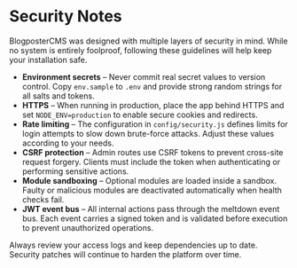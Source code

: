 # Security Notes

BlogposterCMS was designed with multiple layers of security in mind. While no system is entirely foolproof, following these guidelines will help keep your installation safe.

- **Environment secrets** – Never commit real secret values to version control. Copy `env.sample` to `.env` and provide strong random strings for all salts and tokens.
- **HTTPS** – When running in production, place the app behind HTTPS and set `NODE_ENV=production` to enable secure cookies and redirects.
- **Rate limiting** – The configuration in `config/security.js` defines limits for login attempts to slow down brute-force attacks. Adjust these values according to your needs.
- **CSRF protection** – Admin routes use CSRF tokens to prevent cross-site request forgery. Clients must include the token when authenticating or performing sensitive actions.
- **Module sandboxing** – Optional modules are loaded inside a sandbox. Faulty or malicious modules are deactivated automatically when health checks fail.
- **JWT event bus** – All internal actions pass through the meltdown event bus. Each event carries a signed token and is validated before execution to prevent unauthorized operations.

Always review your access logs and keep dependencies up to date. Security patches will continue to harden the platform over time.
